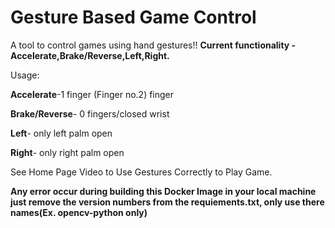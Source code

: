 # Gesture Based Game Control
A tool to control games using hand gestures!!
**Current functionality - Accelerate,Brake/Reverse,Left,Right.**

Usage:

**Accelerate**-1 finger  (Finger no.2) finger

**Brake/Reverse**- 0 fingers/closed wrist

**Left**- only left palm open

**Right**- only right palm open

See Home Page Video to Use Gestures Correctly to Play Game.

**Any error occur during building this Docker Image in your local machine  just remove the version numbers from the requiements.txt, only use there names(Ex. opencv-python  only)**
